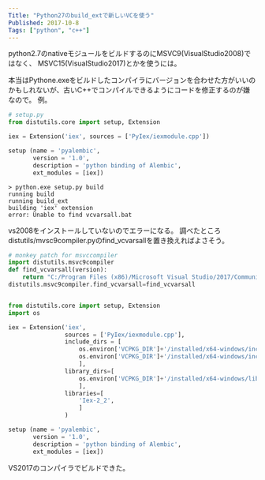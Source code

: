 ```yaml
---
Title: "Python27のbuild_extで新しいVCを使う"
Published: 2017-10-8
Tags: ["python", "c++"]
---
```


python2.7のnativeモジュールをビルドするのにMSVC9(VisualStudio2008)ではなく、
MSVC15(VisualStudio2017)とかを使うには。

本当はPythone.exeをビルドしたコンパイラにバージョンを合わせた方がいいのかもしれないが、古いC++でコンパイルできるようにコードを修正するのが嫌なので。
例。
```python
# setup.py
from distutils.core import setup, Extension

iex = Extension('iex', sources = ['PyIex/iexmodule.cpp'])

setup (name = 'pyalembic',
       version = '1.0',
       description = 'python binding of Alembic',
       ext_modules = [iex])
```

```
> python.exe setup.py build
running build
running build_ext
building 'iex' extension
error: Unable to find vcvarsall.bat
```

vs2008をインストールしていないのでエラーになる。
調べたところdistutils/mvsc9compiler.pyのfind_vcvarsallを置き換えればよさそう。

```python
# monkey patch for msvccompiler
import distutils.msvc9compiler
def find_vcvarsall(version):
    return "C:/Program Files (x86)/Microsoft Visual Studio/2017/Community/VC/Auxiliary/Build/vcvarsall.bat"
distutils.msvc9compiler.find_vcvarsall=find_vcvarsall


from distutils.core import setup, Extension
import os

iex = Extension('iex', 
                sources = ['PyIex/iexmodule.cpp'],
                include_dirs = [
                    os.environ['VCPKG_DIR']+'/installed/x64-windows/include',
                    os.environ['VCPKG_DIR']+'/installed/x64-windows/include/openexr'
                    ],
                library_dirs=[
                    os.environ['VCPKG_DIR']+'/installed/x64-windows/lib'
                    ],
                libraries=[
                    'Iex-2_2',
                    ]
                )

setup (name = 'pyalembic',
       version = '1.0',
       description = 'python binding of Alembic',
       ext_modules = [iex])
```

VS2017のコンパイラでビルドできた。
